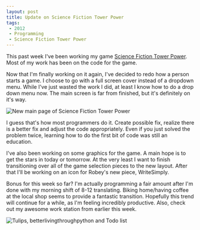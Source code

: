```yaml
---
layout: post
title: Update on Science Fiction Tower Power
tags: 
 - 2012
 - Programming
 - Science Fiction Tower Power
---
```


This past week I've been working my game [Science Fiction Tower Power](http://www.flaminglunchbox.net/towerpower).  Most of my work has been on the code for the game.  

Now that I'm finally working on it again, I've decided to redo how a person starts a game.  I choose to go with a full screen cover instead of a dropdown menu.  While I've just wasted the work I did, at least I know how to do a drop down menu now.  The main screen is far from finished, but it's definitely on it's way.

![New main page of Science Fiction Tower Power](http://dl.dropbox.com/u/21971644/Blog%20Images/Blog%20Pics%20for%20Entries/April%202012/SFTPmainscreen.PNG)  

I guess that's how most programmers do it.  Create possible fix, realize there is a better fix and adjust the code appropriately.  Even if you just solved the problem twice, learning how to do the first bit of code was still an education.

I've also been working on some graphics for the game.  A main hope is to get the stars in today or tomorrow.  At the very least I want to finish transitioning over all of the game selection pieces to the new layout.  After that I'll be working on an icon for Robey's new piece, WriteSimply.

Bonus for this week so far?  I'm actually programming a fair amount after I'm done with my morning shift of 8-12 translating.  Biking home/having coffee at the local shop seems to provide a fantastic transition.  Hopefully this trend will continue for a while, as I'm feeling incredibly productive.  Also, check out my awesome work station from earlier this week.

![Tulips, betterlivingthroughpython and Todo list](http://dl.dropbox.com/u/21971644/Blog%20Images/Blog%20Pics%20for%20Entries/April%202012/Sunny%20Day/tulipsmakeeverythingbetter.jpg)  
